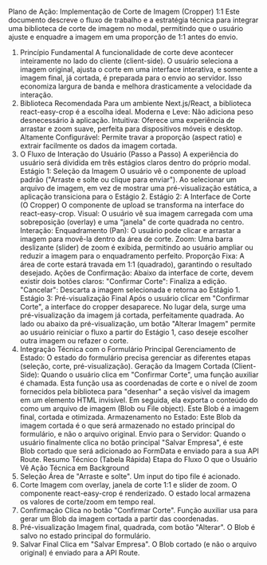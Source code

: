 Plano de Ação: Implementação de Corte de Imagem (Cropper) 1:1
Este documento descreve o fluxo de trabalho e a estratégia técnica para integrar uma biblioteca de corte de imagem no modal, permitindo que o usuário ajuste e enquadre a imagem em uma proporção de 1:1 antes do envio.
1. Princípio Fundamental
A funcionalidade de corte deve acontecer inteiramente no lado do cliente (client-side). O usuário seleciona a imagem original, ajusta o corte em uma interface interativa, e somente a imagem final, já cortada, é preparada para o envio ao servidor. Isso economiza largura de banda e melhora drasticamente a velocidade da interação.
2. Biblioteca Recomendada
Para um ambiente Next.js/React, a biblioteca react-easy-crop é a escolha ideal.
Moderna e Leve: Não adiciona peso desnecessário à aplicação.
Intuitiva: Oferece uma experiência de arrastar e zoom suave, perfeita para dispositivos móveis e desktop.
Altamente Configurável: Permite travar a proporção (aspect ratio) e extrair facilmente os dados da imagem cortada.
3. O Fluxo de Interação do Usuário (Passo a Passo)
A experiência do usuário será dividida em três estágios claros dentro do próprio modal.
Estágio 1: Seleção da Imagem
O usuário vê o componente de upload padrão ("Arraste e solte ou clique para enviar").
Ao selecionar um arquivo de imagem, em vez de mostrar uma pré-visualização estática, a aplicação transiciona para o Estágio 2.
Estágio 2: A Interface de Corte (O Cropper)
O componente de upload se transforma na interface do react-easy-crop.
Visual: O usuário vê sua imagem carregada com uma sobreposição (overlay) e uma "janela" de corte quadrada no centro.
Interação:
Enquadramento (Pan): O usuário pode clicar e arrastar a imagem para movê-la dentro da área de corte.
Zoom: Uma barra deslizante (slider) de zoom é exibida, permitindo ao usuário ampliar ou reduzir a imagem para o enquadramento perfeito.
Proporção Fixa: A área de corte estará travada em 1:1 (quadrado), garantindo o resultado desejado.
Ações de Confirmação: Abaixo da interface de corte, devem existir dois botões claros:
"Confirmar Corte": Finaliza a edição.
"Cancelar": Descarta a imagem selecionada e retorna ao Estágio 1.
Estágio 3: Pré-visualização Final
Após o usuário clicar em "Confirmar Corte", a interface do cropper desaparece.
No lugar dela, surge uma pré-visualização da imagem já cortada, perfeitamente quadrada.
Ao lado ou abaixo da pré-visualização, um botão "Alterar Imagem" permite ao usuário reiniciar o fluxo a partir do Estágio 1, caso deseje escolher outra imagem ou refazer o corte.
4. Integração Técnica com o Formulário Principal
Gerenciamento de Estado: O estado do formulário precisa gerenciar as diferentes etapas (seleção, corte, pré-visualização).
Geração da Imagem Cortada (Client-Side):
Quando o usuário clica em "Confirmar Corte", uma função auxiliar é chamada.
Esta função usa as coordenadas de corte e o nível de zoom fornecidos pela biblioteca para "desenhar" a seção visível da imagem em um elemento <canvas> HTML invisível.
Em seguida, ela exporta o conteúdo do <canvas> como um arquivo de imagem (Blob ou File object). Este Blob é a imagem final, cortada e otimizada.
Armazenamento no Estado: Este Blob da imagem cortada é o que será armazenado no estado principal do formulário, e não o arquivo original.
Envio para o Servidor: Quando o usuário finalmente clica no botão principal "Salvar Empresa", é este Blob cortado que será adicionado ao FormData e enviado para a sua API Route.
Resumo Técnico (Tabela Rápida)
Etapa do Fluxo	O que o Usuário Vê	Ação Técnica em Background
1. Seleção	Área de "Arraste e solte".	Um input do tipo file é acionado.
2. Corte	Imagem com overlay, janela de corte 1:1 e slider de zoom.	O componente react-easy-crop é renderizado. O estado local armazena os valores de corte/zoom em tempo real.
3. Confirmação	Clica no botão "Confirmar Corte".	Função auxiliar usa <canvas> para gerar um Blob da imagem cortada a partir das coordenadas.
4. Pré-visualização	Imagem final, quadrada, com botão "Alterar".	O Blob é salvo no estado principal do formulário.
5. Salvar Final	Clica em "Salvar Empresa".	O Blob cortado (e não o arquivo original) é enviado para a API Route.